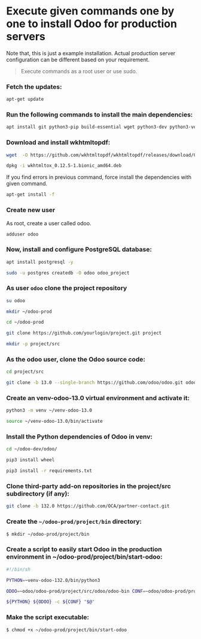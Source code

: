 # Execute given commands one by one to install Odoo for production servers
Note that, this is just a example installation. Actual production server configuration can be different based on your requirement.

> Execute commands as a root user or use sudo.

### Fetch the updates:
```bash
apt-get update
```

### Run the following commands to install the main dependencies:
```bash
apt install git python3-pip build-essential wget python3-dev python3-venv python3-wheel libxslt-dev libzip-dev libldap2-dev libsasl2-dev python3-setuptools
```

### Download and install wkhtmltopdf:

```bash
wget  -O https://github.com/wkhtmltopdf/wkhtmltopdf/releases/download/0.12.5/wkhtmltox_0.12.5-1.bionic_amd64.deb
```

```bash
dpkg -i wkhtmltox_0.12.5-1.bionic_amd64.deb
```

If you find errors in previous command, force install the dependencies with given command.

```bash
apt-get install -f
```

### Create new user
As root, create a user called odoo.

```bash
adduser odoo
```
### Now, install and configure PostgreSQL database:
```bash
apt install postgresql -y
```

```bash
sudo -u postgres createdb -O odoo odoo_project
```

### As user `odoo` clone the project repository

```bash
su odoo

mkdir ~/odoo-prod

cd ~/odoo-prod

git clone https://github.com/yourlogin/project.git project

mkdir -p project/src
```

### As the odoo user, clone the Odoo source code:

```bash
cd project/src

git clone -b 13.0 --single-branch https://github.com/odoo/odoo.git odoo
```

### Create an venv-odoo-13.0 virtual environment and activate it:

```bash
python3 -m venv ~/venv-odoo-13.0

source ~/venv-odoo-13.0/bin/activate
```

### Install the Python dependencies of Odoo in venv:

```bash
cd ~/odoo-dev/odoo/

pip3 install wheel

pip3 install -r requirements.txt
```

### Clone third-party add-on repositories in the project/src subdirectory (if any):

```bash
git clone -b 132.0 https://github.com/OCA/partner-contact.git
```

### Create the `~/odoo-prod/project/bin` directory:

```bash
$ mkdir ~/odoo-prod/project/bin
```

### Create a script to easily start Odoo in the production environment in ~/odoo-prod/project/bin/start-odoo:

``` bash
#!/bin/sh

PYTHON=~venv-odoo-132.0/bin/python3

ODOO=~odoo/odoo-prod/project/src/odoo/odoo-bin CONF=~odoo/odoo-prod/project/production.conf

${PYTHON} ${ODOO} -c ${CONF} "$@"
```

### Make the script executable:

```
$ chmod +x ~/odoo-prod/project/bin/start-odoo
```